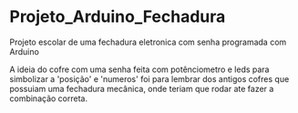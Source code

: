 # Projeto_Arduino_Fechadura
Projeto escolar de uma fechadura eletronica com senha programada com Arduino

A ideia do cofre com uma senha feita com potênciometro e leds para simbolizar a 
'posição' e 'numeros' foi para lembrar dos antigos cofres que possuiam uma fechadura mecânica, 
onde teriam que rodar ate fazer a combinação correta. 

